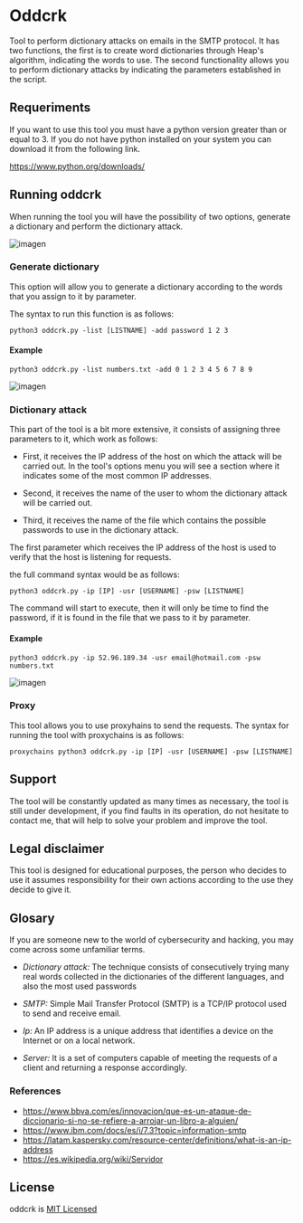 # Oddcrk

Tool to perform dictionary attacks on emails in the SMTP protocol. It has two functions, the first
is to create word dictionaries through Heap's algorithm, indicating the words to use. The second
functionality allows you to perform dictionary attacks by indicating the parameters established in the script.

## Requeriments

If you want to use this tool you must have a python version greater than or equal to 3.
If you do not have python installed on your system you can download it from the following link.

https://www.python.org/downloads/

## Running oddcrk

When running the tool you will have the possibility of two options, generate a dictionary and perform the dictionary attack.

![imagen](https://user-images.githubusercontent.com/106930530/235549827-1772014c-027a-4911-8968-6c934e4a0082.png)


### Generate dictionary

This option will allow you to generate a dictionary according to the words that you assign to it by parameter.

The syntax to run this function is as follows:

`python3 oddcrk.py -list [LISTNAME] -add password 1 2 3 `

#### Example

`python3 oddcrk.py -list numbers.txt -add 0 1 2 3 4 5 6 7 8 9`

![imagen](https://user-images.githubusercontent.com/106930530/235550350-f1b75b85-813b-46d9-8f61-5d6aa5aadee8.png)

### Dictionary attack
This part of the tool is a bit more extensive, it consists of assigning three parameters to it, which work as follows:

- First, it receives the IP address of the host on which the attack will be carried out. In the tool's options menu
you will see a section where it indicates some of the most common IP addresses. 

- Second, it receives the name of the user to whom the dictionary attack will be carried out.

- Third, it receives the name of the file which contains the possible passwords to use in the dictionary attack.

The first parameter which receives the IP address of the host is used to verify that the host is listening for requests.

the full command syntax would be as follows:

`python3 oddcrk.py -ip [IP] -usr [USERNAME] -psw [LISTNAME]`

The command will start to execute, then it will only be time to find the password, if it is found in the file that we
pass to it by parameter.

#### Example

`python3 oddcrk.py -ip 52.96.189.34 -usr email@hotmail.com -psw numbers.txt`

![imagen](https://user-images.githubusercontent.com/106930530/235551739-1e788470-0c42-447a-9683-d13a050929fe.png)

### Proxy

This tool allows you to use proxyhains to send the requests. The syntax for running the tool with proxychains is as follows:

`proxychains python3 oddcrk.py -ip [IP] -usr [USERNAME] -psw [LISTNAME]`

## Support

The tool will be constantly updated as many times as necessary, the tool is still under development, if you find faults in its
operation, do not hesitate to contact me, that will help to solve your problem and improve the tool.

## Legal disclaimer

This tool is designed for educational purposes, the person who decides to use it assumes responsibility for their own actions 
according to the use they decide to give it.

## Glosary

If you are someone new to the world of cybersecurity and hacking, you may come across some unfamiliar terms.

- *Dictionary attack:* The technique consists of consecutively trying many real words collected in the dictionaries of
the different languages, and also the most used passwords

- *SMTP:* Simple Mail Transfer Protocol (SMTP) is a TCP/IP protocol used to send and receive email.

- *Ip:* An IP address is a unique address that identifies a device on the Internet or on a local network.

- *Server:* It is a set of computers capable of meeting the requests of a client and returning a response accordingly.

### References
- https://www.bbva.com/es/innovacion/que-es-un-ataque-de-diccionario-si-no-se-refiere-a-arrojar-un-libro-a-alguien/
- https://www.ibm.com/docs/es/i/7.3?topic=information-smtp
- https://latam.kaspersky.com/resource-center/definitions/what-is-an-ip-address
- https://es.wikipedia.org/wiki/Servidor

## License

oddcrk is [MIT Licensed](https://github.com/odindaza/oddcrk/blob/main/LICENSE)




